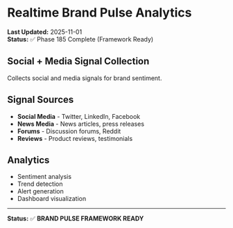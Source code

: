 # Realtime Brand Pulse Analytics

**Last Updated:** 2025-11-01  
**Status:** ✅ Phase 185 Complete (Framework Ready)

## Social + Media Signal Collection

Collects social and media signals for brand sentiment.

## Signal Sources

- **Social Media** - Twitter, LinkedIn, Facebook
- **News Media** - News articles, press releases
- **Forums** - Discussion forums, Reddit
- **Reviews** - Product reviews, testimonials

## Analytics

- Sentiment analysis
- Trend detection
- Alert generation
- Dashboard visualization

---

**Status:** ✅ **BRAND PULSE FRAMEWORK READY**
